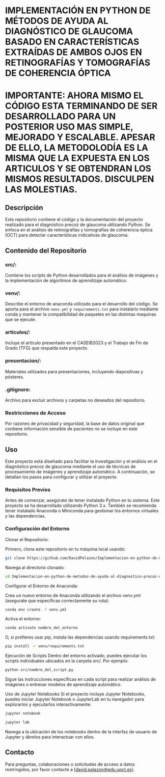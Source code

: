 # IMPLEMENTACIÓN EN PYTHON DE MÉTODOS DE AYUDA AL DIAGNÓSTICO DE GLAUCOMA BASADO EN CARACTERÍSTICAS EXTRAÍDAS DE AMBOS OJOS EN RETINOGRAFÍAS Y TOMOGRAFÍAS DE COHERENCIA ÓPTICA

# IMPORTANTE: AHORA MISMO EL CÓDIGO ESTA TERMINANDO DE SER DESARROLLADO PARA UN POSTERIOR USO MAS SIMPLE, MEJORADO Y ESCALABLE. APESAR DE ELLO, LA METODOLODÍA ES LA MISMA QUE LA EXPUESTA EN LOS ARTICULOS Y SE OBTENDRAN LOS MISMOS RESULTADOS. DISCULPEN LAS MOLESTIAS.

## Descripción
Este repositorio contiene el código y la documentación del proyecto realizado para el diagnóstico precoz de glaucoma utilizando Python. Se enfoca en el análisis de retinografías y tomografías de coherencia óptica (OCT) para detectar características indicativas de glaucoma.

## Contenido del Repositorio
### src/: 
Contiene los scripts de Python desarrollados para el análisis de imágenes y la implementación de algoritmos de aprendizaje automático.

### venv/: 
Describe el entorno de anaconda utilizado para el desarrollo del código. Se aporta para el archivo ```venv.yml``` y ```requirements.txt``` para instalarlo mediante conda y mantener la compatibilidad de paquetes en las distintas maquinas que se ejecute.

### articulos/: 
Incluye el artículo presentado en el CASEIB2023 y el Trabajo de Fin de Grado (TFG) que respalda este proyecto.

### presentacion/: 
Materiales utilizados para presentaciones, incluyendo diapositivas y pósteres.

### .gitignore: 
Archivo para excluir archivos y carpetas no deseados del repositorio.

### Restricciones de Acceso
Por razones de privacidad y seguridad, la base de datos original que contiene información sensible de pacientes no se incluye en este repositorio.

## Uso
Este proyecto está diseñado para facilitar la investigación y el análisis en el diagnóstico precoz de glaucoma mediante el uso de técnicas de procesamiento de imágenes y aprendizaje automático. A continuación, se detallan los pasos para configurar y utilizar el proyecto.

### Requisitos Previos
Antes de comenzar, asegúrate de tener instalado Python en tu sistema. Este proyecto se ha desarrollado utilizando Python 3.x. También se recomienda tener instalado Anaconda o Miniconda para gestionar los entornos virtuales y las dependencias.

### Configuración del Entorno
Clonar el Repositorio:

Primero, clona este repositorio en tu máquina local usando:
``` bash
git clone https://github.com/DavidPalazon/Implementacion-en-python-de-metodos-de-ayuda-al-diagnostico-precoz-de-glaucoma.git
```
Navega al directorio clonado:
```` bash
cd Implementacion-en-python-de-metodos-de-ayuda-al-diagnostico-precoz-de-glaucoma
````
Configurar el Entorno de Anaconda:

Crea un nuevo entorno de Anaconda utilizando el archivo venv.yml (asegurate que especificas correctamente su ruta):
``` bash
conda env create -f venv.yml
```
Activa el entorno:
```` bash
conda activate nombre_del_entorno
````
O, si prefieres usar pip, instala las dependencias usando requirements.txt:

```` bash
pip install -r venv/requirements.txt
````
Ejecución de Scripts
Dentro del entorno activado, puedes ejecutar los scripts individuales ubicados en la carpeta src/. Por ejemplo: 
```` bash
python src/nombre_del_script.py
````
Sigue las instrucciones específicas en cada script para realizar análisis de imágenes o entrenar modelos de aprendizaje automático.

Uso de Jupyter Notebooks
Si el proyecto incluye Jupyter Notebooks, puedes iniciar Jupyter Notebook o JupyterLab en tu navegador para explorarlos y ejecutarlos interactivamente:

```` bash
jupyter notebook
````

```` bash
jupyter lab
````
Navega a la ubicación de los notebooks dentro de la interfaz de usuario de Jupyter y ábrelos para interactuar con ellos.

## Contacto
Para preguntas, colaboraciones o solicitudes de acceso a datos restringidos, por favor contacte a [david.palazon@edu.upct.es].
